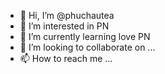 - 👋 Hi, I’m @phuchautea
- 👀 I’m interested in PN
- 🌱 I’m currently learning love PN
- 💞️ I’m looking to collaborate on ...
- 📫 How to reach me ...

<!---
phuchautea/phuchautea is a ✨ special ✨ repository because its `README.md` (this file) appears on your GitHub profile.
You can click the Preview link to take a look at your changes.
--->
